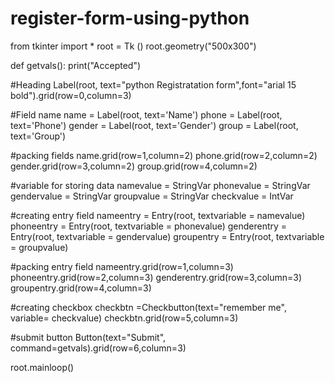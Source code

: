 # register-form-using-python

from tkinter import *
root = Tk ()
root.geometry("500x300")

def getvals():
    print("Accepted")
    
#Heading
Label(root, text="python Registratation form",font="arial 15 bold").grid(row=0,column=3)

#Field name
name = Label(root, text='Name')
phone = Label(root, text='Phone')
gender = Label(root, text='Gender')
group = Label(root, text='Group')

#packing fields
name.grid(row=1,column=2)
phone.grid(row=2,column=2)
gender.grid(row=3,column=2)
group.grid(row=4,column=2)

#variable for storing data
namevalue = StringVar
phonevalue = StringVar
gendervalue = StringVar
groupvalue = StringVar
checkvalue = IntVar

#creating entry field
nameentry = Entry(root, textvariable = namevalue)
phoneentry = Entry(root, textvariable = phonevalue)
genderentry = Entry(root, textvariable = gendervalue)
groupentry = Entry(root, textvariable = groupvalue)

#packing entry field
nameentry.grid(row=1,column=3)
phoneentry.grid(row=2,column=3)
genderentry.grid(row=3,column=3)
groupentry.grid(row=4,column=3)

#creating checkbox
checkbtn =Checkbutton(text="remember me", variable= checkvalue)
checkbtn.grid(row=5,column=3)

#submit button 
Button(text="Submit", command=getvals).grid(row=6,column=3)

root.mainloop()
